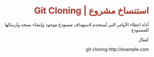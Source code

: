 
<div  dir="rtl">  <h1  style="color:#B03A2E"  > استنساخ مشروع | Git Cloning </h1>
<p> أداة اعطاء الأوامر التي تُستخدم لاستهداف مستودع موجود وإنشاء نسخه وارسالها للمستودع</p>
<p> كمثال </p>
<p>git cloning http://example.com  </p> </div>